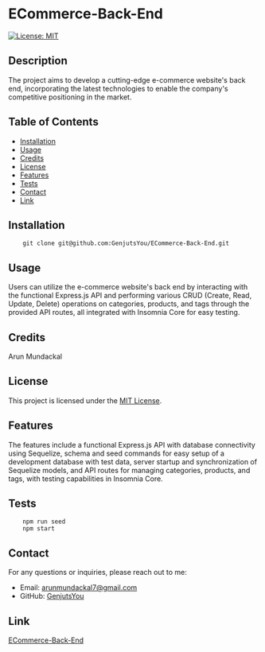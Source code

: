 # ECommerce-Back-End

[![License: MIT](https://img.shields.io/badge/License-MIT-yellow.svg)](https://opensource.org/licenses/MIT)

## Description

The project aims to develop a cutting-edge e-commerce website's back end, incorporating the latest technologies to enable the company's competitive positioning in the market.

## Table of Contents

- [Installation](#installation)
- [Usage](#usage)
- [Credits](#credits)
- [License](#license)
- [Features](#features)
- [Tests](#tests)
- [Contact](#contact)
- [Link](#link)

## Installation

        git clone git@github.com:GenjutsYou/ECommerce-Back-End.git

## Usage

Users can utilize the e-commerce website's back end by interacting with the functional Express.js API and performing various CRUD (Create, Read, Update, Delete) operations on categories, products, and tags through the provided API routes, all integrated with Insomnia Core for easy testing.

## Credits

Arun Mundackal

## License

This project is licensed under the [MIT License](https://opensource.org/licenses/MIT).

## Features

The features include a functional Express.js API with database connectivity using Sequelize, schema and seed commands for easy setup of a development database with test data, server startup and synchronization of Sequelize models, and API routes for managing categories, products, and tags, with testing capabilities in Insomnia Core.

## Tests

        npm run seed
        npm start

## Contact
For any questions or inquiries, please reach out to me:
- Email: arunmundackal7@gmail.com
- GitHub: [GenjutsYou](https://github.com/GenjutsYou)

## Link

[ECommerce-Back-End](https://drive.google.com/file/d/1bDswax0frqsmw5cRYDISVSAZUvEaRXvI/view)
